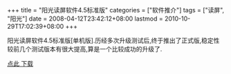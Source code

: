 +++
title = "阳光读屏软件4.5标准版"
categories = ["软件推介"]
tags = ["读屏", "阳光"]
date = 2008-04-12T23:42:12+08:00
lastmod = 2010-10-29T17:02:39+08:00
+++



阳光读屏软件4.5标准版[单机版].历经多次升级测试后,终于推出了正式版,稳定性较前几个测试版本有很大提高,算是一个比较成功的升级了.


[点此 下载](http://www.cn-bp.com/sunshine4.5.rar)